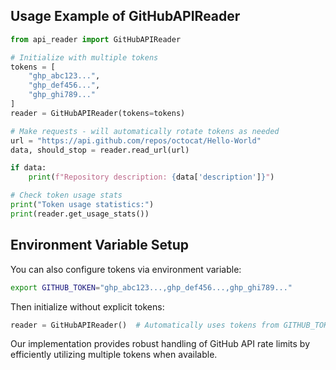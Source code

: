 ## Usage Example of GitHubAPIReader

```python
from api_reader import GitHubAPIReader

# Initialize with multiple tokens
tokens = [
    "ghp_abc123...",
    "ghp_def456...",
    "ghp_ghi789..."
]
reader = GitHubAPIReader(tokens=tokens)

# Make requests - will automatically rotate tokens as needed
url = "https://api.github.com/repos/octocat/Hello-World"
data, should_stop = reader.read_url(url)

if data:
    print(f"Repository description: {data['description']}")

# Check token usage stats
print("Token usage statistics:")
print(reader.get_usage_stats())
```


## Environment Variable Setup

You can also configure tokens via environment variable:

```bash
export GITHUB_TOKEN="ghp_abc123...,ghp_def456...,ghp_ghi789..."
```

Then initialize without explicit tokens:

```python
reader = GitHubAPIReader()  # Automatically uses tokens from GITHUB_TOKENS
```

Our implementation provides robust handling of GitHub API rate limits by efficiently utilizing multiple tokens when available.